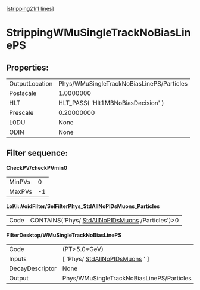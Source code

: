 [[stripping21r1 lines]](./stripping21r1-ew)

# StrippingWMuSingleTrackNoBiasLinePS

## Properties:

|                |                                           |
|----------------|-------------------------------------------|
| OutputLocation | Phys/WMuSingleTrackNoBiasLinePS/Particles |
| Postscale      | 1.0000000                                 |
| HLT            | HLT_PASS( 'Hlt1MBNoBiasDecision' )        |
| Prescale       | 0.20000000                                |
| L0DU           | None                                      |
| ODIN           | None                                      |

## Filter sequence:

**CheckPV/checkPVmin0**

|        |     |
|--------|-----|
| MinPVs | 0   |
| MaxPVs | -1  |

**LoKi::VoidFilter/SelFilterPhys_StdAllNoPIDsMuons_Particles**

|      |                                                                                        |
|------|----------------------------------------------------------------------------------------|
| Code | CONTAINS('Phys/ [StdAllNoPIDsMuons](./stripping21r1-stdallnopidsmuons) /Particles')\>0 |

**FilterDesktop/WMuSingleTrackNoBiasLinePS**

|                 |                                                                       |
|-----------------|-----------------------------------------------------------------------|
| Code            | (PT\>5.0\*GeV)                                                        |
| Inputs          | [ 'Phys/ [StdAllNoPIDsMuons](./stripping21r1-stdallnopidsmuons) ' ] |
| DecayDescriptor | None                                                                  |
| Output          | Phys/WMuSingleTrackNoBiasLinePS/Particles                             |
